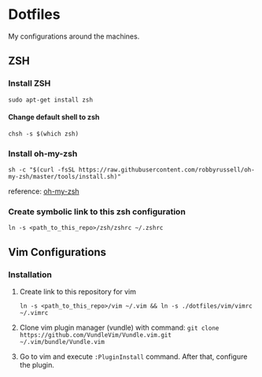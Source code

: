 Dotfiles
===============================================================================

My configurations around the machines.


ZSH
-------------------------------------------------------------------------------

### Install ZSH
`sudo apt-get install zsh`

#### Change default shell to zsh
`chsh -s $(which zsh)`

### Install oh-my-zsh
`sh -c "$(curl -fsSL https://raw.githubusercontent.com/robbyrussell/oh-my-zsh/master/tools/install.sh)"`

reference: [oh-my-zsh](https://github.com/robbyrussell/oh-my-zsh)

### Create symbolic link to this zsh configuration
`ln -s <path_to_this_repo>/zsh/zshrc ~/.zshrc`


Vim Configurations
-------------------------------------------------------------------------------

### Installation

1. Create link to this repository for vim

    `ln -s <path_to_this_repo>/vim ~/.vim && ln -s ./dotfiles/vim/vimrc ~/.vimrc`

2. Clone vim plugin manager (vundle) with command: `git clone https://github.com/VundleVim/Vundle.vim.git ~/.vim/bundle/Vundle.vim`

3. Go to vim and execute `:PluginInstall` command. After that, configure
   the plugin.

